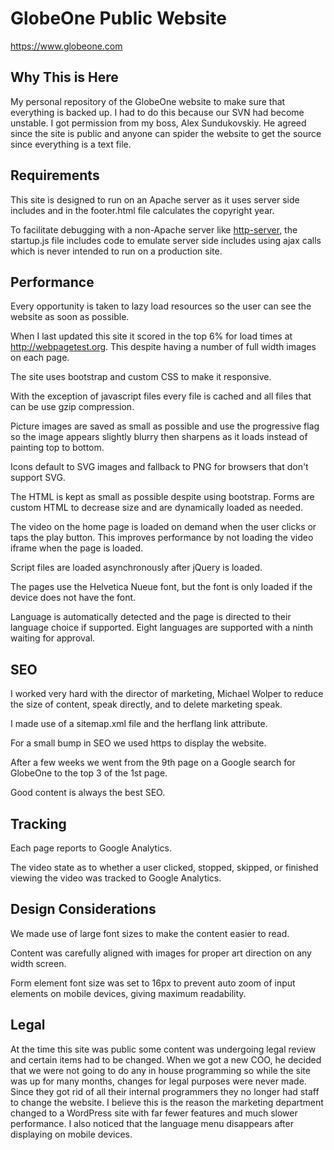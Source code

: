 # GlobeOne Public Website

https://www.globeone.com

## Why This is Here

My personal repository of the GlobeOne website to make sure that everything is backed up. I had to do this because our SVN had become unstable. I got permission from my boss, Alex Sundukovskiy. He agreed since the site is public and anyone can spider the website to get the source since everything is a text file.

## Requirements
This site is designed to run on an Apache server as it uses server side includes and in the footer.html file calculates the copyright year.

To facilitate debugging with a non-Apache server like [http-server](https://github.com/indexzero/http-server), the startup.js file includes code to emulate server side includes using ajax calls which is never intended to run on a production site.

## Performance

Every opportunity is taken to lazy load resources so the user can see the website as soon as possible.

When I last updated this site it scored in the top 6% for load times at http://webpagetest.org. This despite having a number of full width images on each page. 

The site uses bootstrap and custom CSS to make it responsive.

With the exception of javascript files every file is cached and all files that can be use gzip compression.

Picture images are saved as small as possible and use the progressive flag so the image appears slightly blurry then sharpens as it loads instead of painting top to bottom.

Icons default to SVG images and fallback to PNG for browsers that don't support SVG.

The HTML is kept as small as possible despite using bootstrap. Forms are custom HTML to decrease size and are dynamically loaded as needed.

The video on the home page is loaded on demand when the user clicks or taps the play button. This improves performance by not loading the video iframe when the page is loaded.

Script files are loaded asynchronously after jQuery is loaded.

The pages use the Helvetica Nueue font, but the font is only loaded if the device does not have the font.

Language is automatically detected and the page is directed to their language choice if supported. Eight languages are supported with a ninth waiting for approval.

## SEO

I worked very hard with the director of marketing, Michael Wolper to reduce the size of content, speak directly, and to delete marketing speak.

I made use of a sitemap.xml file and the herflang link attribute.

For a small bump in SEO we used https to display the website.

After a few weeks we went from the 9th page on a Google search for GlobeOne to the top 3 of the 1st page.

Good content is always the best SEO.

## Tracking 
Each page reports to Google Analytics.

The video state as to whether a user clicked, stopped, skipped, or finished viewing the video was tracked to Google Analytics.

## Design Considerations

We made use of large font sizes to make the content easier to read.

Content was carefully aligned with images for proper art direction on any width screen.

Form element font size was set to 16px to prevent auto zoom of input elements on mobile devices, giving maximum readability.

## Legal 

At the time this site was public some content was undergoing legal review and certain items had to be changed. When we got a new COO, he decided that we were not going to do any in house programming so while the site was up for many months, changes for legal purposes were never made. Since they got rid of all their internal programmers they no longer had staff to change the website. I believe this is the reason the marketing department changed to a WordPress site with far fewer features and much slower performance. I also noticed that the language menu disappears after displaying on mobile devices.

